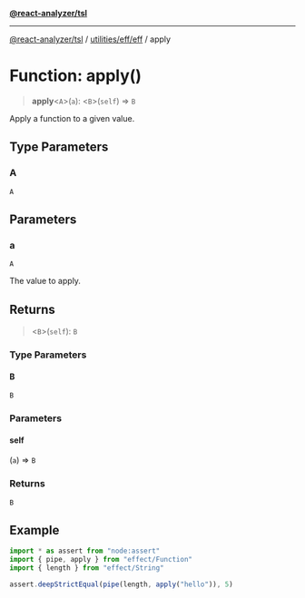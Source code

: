 [**@react-analyzer/tsl**](../../../../README.md)

***

[@react-analyzer/tsl](../../../../README.md) / [utilities/eff/eff](../README.md) / apply

# Function: apply()

> **apply**\<`A`\>(`a`): \<`B`\>(`self`) => `B`

Apply a function to a given value.

## Type Parameters

### A

`A`

## Parameters

### a

`A`

The value to apply.

## Returns

> \<`B`\>(`self`): `B`

### Type Parameters

#### B

`B`

### Parameters

#### self

(`a`) => `B`

### Returns

`B`

## Example

```ts
import * as assert from "node:assert"
import { pipe, apply } from "effect/Function"
import { length } from "effect/String"

assert.deepStrictEqual(pipe(length, apply("hello")), 5)
```
